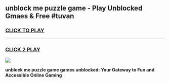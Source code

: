 
## unblock me puzzle game - Play Unblocked Gmaes & Free #tuvan
<h3>
<a href="https://news.freeplayer.one?title=unblock_me_puzzle_game&ref=26F">CLICK TO PLAY</a></h3>
<hr>

<h3>
<a href="https://news.freeplayer.one?title=unblock_me_puzzle_game&ref=26F">CLICK 2 PLAY</a>
  
</h3>

<a href="https://news.freeplayer.one?title=unblock_me_puzzle_game&ref=26F/"><img src="https://clearcache.store/games.png"></a>


**unblock me puzzle game games unblocked: Your Gateway to Fun and Accessible Online Gaming**
